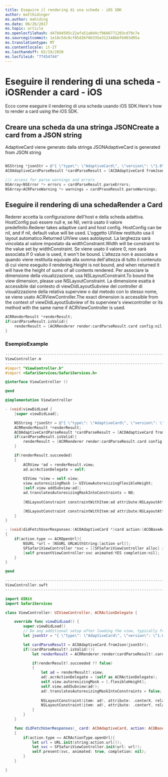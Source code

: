 ```yaml
---
title: Eseguire il rendering di una scheda - iOS SDK
author: matthidinger
ms.author: mahiding
ms.date: 06/26/2017
ms.topic: article
ms.openlocfilehash: d47b94595c22afa51a0d4cf9666771203cd79c7e
ms.sourcegitcommit: 1e18c5dc0cf85d26f66335e312348bbfb903d95a
ms.translationtype: MT
ms.contentlocale: it-IT
ms.lasthandoff: 02/19/2020
ms.locfileid: "77454744"
---
```

# <a name="render-a-card---ios"></a><span data-ttu-id="5dcaa-102">Eseguire il rendering di una scheda - iOS</span><span class="sxs-lookup"><span data-stu-id="5dcaa-102">Render a card - iOS</span></span>

<span data-ttu-id="5dcaa-103">Ecco come eseguire il rendering di una scheda usando iOS SDK.</span><span class="sxs-lookup"><span data-stu-id="5dcaa-103">Here's how to render a card using the iOS SDK.</span></span>

## <a name="create-a-card-from-a-json-string"></a><span data-ttu-id="5dcaa-104">Creare una scheda da una stringa JSON</span><span class="sxs-lookup"><span data-stu-id="5dcaa-104">Create a card from a JSON string</span></span>

<span data-ttu-id="5dcaa-105">AdaptiveCard viene generato dalla stringa JSON</span><span class="sxs-lookup"><span data-stu-id="5dcaa-105">AdaptiveCard is generated from JSON string</span></span>

```objective-c

NSString *jsonStr = @"{ \"type\": \"AdaptiveCard\", \"version\": \"1.0\", \"body\": [ { \"type\": \"Image\", \"url\": \"http://adaptivecards.io/content/adaptive-card-50.png\", \"horizontalAlignment\":\"center\" }, { \"type\": \"TextBlock\", \"horizontalAlignment\":\"center\", \"text\": \"Hello **Adaptive Cards!**\" } ], \"actions\": [ { \"type\": \"Action.OpenUrl\", \"title\": \"Learn more\", \"url\": \"http://adaptivecards.io\" }, { \"type\": \"Action.OpenUrl\", \"title\": \"GitHub\", \"url\": \"http://github.com/Microsoft/AdaptiveCards\" } ] }";
ACOAdaptiveCardParseResult *cardParseResult = [ACOAdaptiveCard fromJson:jsonStr];

/// access for parse warnings and errors
NSArray<NSError *> errors = cardParseResult.parseErrors;
NSArray<ACRParseWarning *> warnings = cardPraseResult.parseWarnings;
```

## <a name="render-a-card"></a><span data-ttu-id="5dcaa-106">Eseguire il rendering di una scheda</span><span class="sxs-lookup"><span data-stu-id="5dcaa-106">Render a Card</span></span>

<span data-ttu-id="5dcaa-107">Rederer accetta la configurazione dell'host e della scheda adattiva. HostConfig può essere null e, se Nil, verrà usato il valore predefinito.</span><span class="sxs-lookup"><span data-stu-id="5dcaa-107">Rederer takes adaptive card and host config. HostConfig can be nil, and if nil, default value will be used.</span></span>
<span data-ttu-id="5dcaa-108">L'oggetto UIView restituito usa il layout automatico.</span><span class="sxs-lookup"><span data-stu-id="5dcaa-108">Returned UIView uses autolayout.</span></span> <span data-ttu-id="5dcaa-109">La larghezza sarà vincolata al valore impostato da widthConstraint.</span><span class="sxs-lookup"><span data-stu-id="5dcaa-109">Width will be constraint to the value set by widthConstraint.</span></span> <span data-ttu-id="5dcaa-110">Se viene usato il valore 0, non sarà associata.</span><span class="sxs-lookup"><span data-stu-id="5dcaa-110">If 0 value is used, it won't be bound.</span></span>
<span data-ttu-id="5dcaa-111">L'altezza non è associata e quando viene restituita equivale alla somma dell'altezza di tutto il contenuto di cui viene eseguito il rendering.</span><span class="sxs-lookup"><span data-stu-id="5dcaa-111">Height is not bound, and when returned it will have the height of sums of all contents rendered.</span></span> <span data-ttu-id="5dcaa-112">Per associare la dimensione della visualizzazione, usa NSLayoutConstraint.</span><span class="sxs-lookup"><span data-stu-id="5dcaa-112">To bound the view dimension, please use NSLayoutConstraint.</span></span> <span data-ttu-id="5dcaa-113">La dimensione esatta è accessibile dal contesto di viewDidLayoutSubview del controller di visualizzazione della relativa superview o dal metodo con lo stesso nome, se viene usato ACRViewController.</span><span class="sxs-lookup"><span data-stu-id="5dcaa-113">The exact dimension is accessible from the context of viewDidLayoutSubview of its superview's viewcontroller or its method with the same name if ACRViewController is used.</span></span>

```objective-c
ACRRenderResult *renderResult;
if(cardParseResult.isValid){
    renderResult = [ACRRenderer render:cardParseResult.card config:nil widthConstraint:335];
}
``` 
### <a name="example"></a><span data-ttu-id="5dcaa-114">Esempio</span><span class="sxs-lookup"><span data-stu-id="5dcaa-114">Example</span></span>

```objective-c
--------------------------------------------------------------------------------
ViewController.m
--------------------------------------------------------------------------------
#import "ViewController.h"
#import <SafariServices/SafariServices.h>

@interface ViewController ()

@end

@implementation ViewController

- (void)viewDidLoad {
    [super viewDidLoad];

    NSString *jsonStr = @"{ \"type\": \"AdaptiveCard\", \"version\": \"1.0\", \"body\": [ { \"type\": \"Image\", \"url\": \"http://adaptivecards.io/content/adaptive-card-50.png\", \"horizontalAlignment\":\"center\" }, { \"type\": \"TextBlock\", \"horizontalAlignment\":\"center\", \"text\": \"Hello **Adaptive Cards!**\" } ], \"actions\": [ { \"type\": \"Action.OpenUrl\", \"title\": \"Learn more\", \"url\": \"http://adaptivecards.io\" }, { \"type\": \"Action.OpenUrl\", \"title\": \"GitHub\", \"url\": \"http://github.com/Microsoft/AdaptiveCards\" } ] }";
    ACRRenderResult *renderResult;
    ACOAdaptiveCardParseResult *cardParseResult = [ACOAdaptiveCard fromJson:jsonStr];
    if(cardParseResult.isValid){
        renderResult = [ACRRenderer render:cardParseResult.card config:nil widthConstraint:335];
    }

    if(renderResult.succeeded)
    {
        ACRView *ad = renderResult.view;
        ad.acrActionDelegate = self;
        
        UIView *view = self.view;
        view.autoresizingMask |= UIViewAutoresizingFlexibleHeight;
        [self.view addSubview:ad];
        ad.translatesAutoresizingMaskIntoConstraints = NO;
        
        [NSLayoutConstraint constraintWithItem:ad attribute:NSLayoutAttributeCenterX relatedBy:NSLayoutRelationEqual toItem:view attribute:NSLayoutAttributeCenterX multiplier:1.0 constant:0].active = YES;

        [NSLayoutConstraint constraintWithItem:ad attribute:NSLayoutAttributeCenterY relatedBy:NSLayoutRelationEqual toItem:view attribute:NSLayoutAttributeCenterY multiplier:1.0 constant:3].active = YES;
    }
}

- (void)didFetchUserResponses:(ACOAdaptiveCard *)card action:(ACOBaseActionElement *)action
{
    if(action.type == ACROpenUrl){
        NSURL *url = [NSURL URLWithString:[action url]];
        SFSafariViewController *svc = [[SFSafariViewController alloc] initWithURL:url];
        [self presentViewController:svc animated:YES completion:nil];
    }
}

@end

```

```swift
--------------------------------------------------------------------------------
ViewController.swft
--------------------------------------------------------------------------------

import UIKit
import SafariServices

class ViewController: UIViewController, ACRActionDelegate {

    override func viewDidLoad() {
        super.viewDidLoad()
        // Do any additional setup after loading the view, typically from a nib.
        let jsonStr = "{ \"type\": \"AdaptiveCard\", \"version\": \"1.0\", \"body\": [ { \"type\": \"Image\", \"url\": \"http://adaptivecards.io/content/adaptive-card-50.png\", \"horizontalAlignment\":\"center\" }, { \"type\": \"TextBlock\", \"horizontalAlignment\":\"center\", \"text\": \"Hello **Adaptive Cards!**\" } ], \"actions\": [ { \"type\": \"Action.OpenUrl\", \"title\": \"Learn more\", \"url\": \"http://adaptivecards.io\" }, { \"type\": \"Action.OpenUrl\", \"title\": \"GitHub\", \"url\": \"http://github.com/Microsoft/AdaptiveCards\" } ] }";

        let cardParseResult = ACOAdaptiveCard.fromJson(jsonStr);
        if((cardParseResult?.isValid)!){
            let renderResult = ACRRenderer.render(cardParseResult!.card, config: nil, widthConstraint: 335);

            if(renderResult?.succeeded ?? false)
            {
                let ad = renderResult?.view;
                ad!.acrActionDelegate = (self as ACRActionDelegate);
                self.view.autoresizingMask = [.flexibleHeight];
                self.view.addSubview(ad!);
                ad!.translatesAutoresizingMaskIntoConstraints = false;
    
                NSLayoutConstraint(item: ad!, attribute: .centerX, relatedBy: .equal, toItem: view, attribute: .centerX, multiplier: 1.0, constant: 0).isActive = true;
                NSLayoutConstraint(item: ad!, attribute: .centerY, relatedBy: .equal, toItem: view, attribute: .centerY, multiplier: 1.0, constant: 3).isActive = true;
            }
        }
    }

    func didFetchUserResponses(_ card: ACOAdaptiveCard, action: ACOBaseActionElement)
    {
        if(action.type == ACRActionType.openUrl){
            let url = URL.init(string:action.url());
            let svc = SFSafariViewController.init(url: url!);
            self.present(svc, animated: true, completion: nil);
        }
    }

}
```
